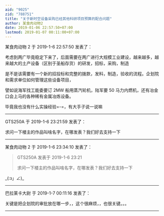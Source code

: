```yaml
---
aid: "9025"
zid: "788751"
title: "关于新时空设备采购已经其他科研项目预算的配合问题"
author: 某食肉动物2
date: 2019-01-06 22:57:50+07:00
lastmod: 2019-01-07 00:11:00+07:00
---
```


某食肉动物 2 于 2019-1-6 22:57:50 发表了：

考虑到两广毕竟稳定下来了，后面需要在两广进行大规模工业建设，越来越多，越来越大的土产设备（区别于圣船存货）的研发，招标，采购，制造

是不是该需要有一个新的招投标和完整的拨款，发料，制造，验收的流程。企划院和需求单位如何管理这些设备项目，

譬如说海军找工能委要订 2MW 船用蒸汽轮机，陆军要 50 马力内燃机，还有冶金口会上马的各种稀有金属冶炼设备。

毕竟我也没有什么实操经验=-=，有大手子说一说嘛

---

GTS250A 于 2019-1-6 23:21:59 发表了：

求问一下楼主的作品叫啥名字，在哪发表？我们好去支持一下

---

某食肉动物 2 于 2019-1-6 23:34:10 发表了：

> GTS250A 发表于 2019-1-6 23:21
>
> 求问一下楼主的作品叫啥名字，在哪发表？我们好去支持一下

\_(:з」∠)\_

---

巴拉莱卡大尉 于 2019-1-7 00:11:16 发表了：

关键是把企划院的审批放在哪一步，，这个很麻烦，，也很关键。。。

---
